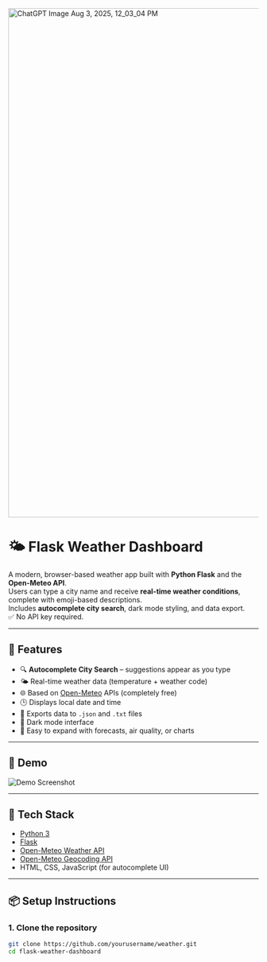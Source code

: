 <img width="1024" height="1024" alt="ChatGPT Image Aug 3, 2025, 12_03_04 PM" src="https://github.com/user-attachments/assets/109e9701-3a8b-4611-b84b-733e2f3fda89" />

# 🌤️ Flask Weather Dashboard

A modern, browser-based weather app built with **Python Flask** and the **Open-Meteo API**.  
Users can type a city name and receive **real-time weather conditions**, complete with emoji-based descriptions.  
Includes **autocomplete city search**, dark mode styling, and data export.  
✅ No API key required.

---

## 🚀 Features

- 🔍 **Autocomplete City Search** – suggestions appear as you type
- 🌤️ Real-time weather data (temperature + weather code)
- 🌐 Based on [Open-Meteo](https://open-meteo.com/) APIs (completely free)
- 🕒 Displays local date and time
- 💾 Exports data to `.json` and `.txt` files
- 🎨 Dark mode interface
- 🔧 Easy to expand with forecasts, air quality, or charts

---

## 📸 Demo

![Demo Screenshot](https://your-screenshot-url-if-you-have-one.com)

---

## 🧰 Tech Stack

- [Python 3](https://www.python.org/)
- [Flask](https://flask.palletsprojects.com/)
- [Open-Meteo Weather API](https://open-meteo.com/)
- [Open-Meteo Geocoding API](https://open-meteo.com/en/docs/geocoding-api)
- HTML, CSS, JavaScript (for autocomplete UI)

---

## 📦 Setup Instructions

### 1. Clone the repository

```bash
git clone https://github.com/yourusername/weather.git
cd flask-weather-dashboard

